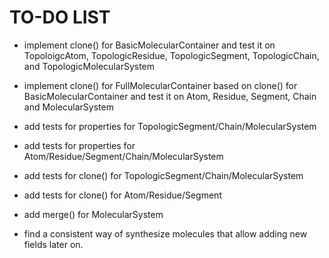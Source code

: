 # TO-DO LIST
* implement clone() for BasicMolecularContainer and test it on TopoloigcAtom, TopologicResidue, TopologicSegment, TopologicChain, and TopologicMolecularSystem
* implement clone() for FullMolecularContainer based on clone() for BasicMolecularContainer and test it on Atom, Residue, Segment, Chain and MolecularSystem

* add tests for properties for TopologicSegment/Chain/MolecularSystem
* add tests for properties for Atom/Residue/Segment/Chain/MolecularSystem
* add tests for clone() for TopologicSegment/Chain/MolecularSystem
* add tests for clone() for Atom/Residue/Segment
* add merge() for MolecularSystem
* find a consistent way of synthesize molecules that allow adding new 
  fields later on.
